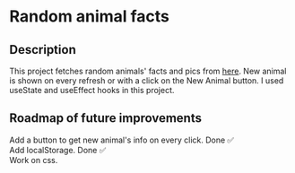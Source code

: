 # Random animal facts

## Description

This project fetches random animals' facts and pics from [here](https://zoo-animal-api.herokuapp.com). New animal is shown on every refresh or with a click on the New Animal button. I used useState and useEffect hooks in this project.

## Roadmap of future improvements

Add a button to get new animal's info on every click. Done ✅ \
Add localStorage. Done ✅ \
Work on css.
 

